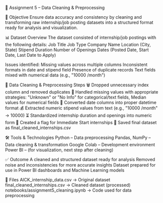 📌 Assignment 5 – Data Cleaning & Preprocessing

🎯 Objective
Ensure data accuracy and consistency by cleaning and transforming raw internship/job posting datasets into a structured format ready for analysis and visualization.

📊 Dataset Overview
The dataset consisted of internship/job postings with the following details:
Job Title
Job Type
Company Name
Location (City, State)
Stipend
Duration
Number of Openings
Dates (Posted Date, Start Date, Last Date to Apply)

Issues identified:
Missing values across multiple columns
Inconsistent formats in date and stipend field
Presence of duplicate records
Text fields mixed with numerical data (e.g., "10000 /month")

🔧 Data Cleaning & Preprocessing Steps
🗑️ Dropped unnecessary index column and removed duplicates
🔄 Handled missing values with appropriate strategies:
"Unknown" or "No Info" for categorical/text fields, Median values for numerical fields
📅 Converted date columns into proper datetime format
💰 Extracted numeric stipend values from text (e.g., "10000 /month" → 10000)
⏳ Standardized internship duration and openings into numeric form
🚀 Created a flag for Immediate Start internships
💾 Saved final dataset as final_cleaned_internships.csv

🛠️ Tools & Technologies
Python – Data preprocessing
Pandas, NumPy – Data cleaning & transformation
Google Colab – Development environment
Power BI – (for visualization, next step after cleaning)

✅ Outcome
A cleaned and structured dataset ready for analysis
Removed noise and inconsistencies for more accurate insights
Dataset prepared for use in Power BI dashboards and Machine Learning models

📂 Files
AICK_internship_data.csv → Original dataset
final_cleaned_internships.csv → Cleaned dataset (processed)
notebooks/assignment5_cleaning.ipynb → Code used for data preprocessing
